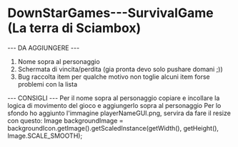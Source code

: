 # DownStarGames---SurvivalGame (La terra di Sciambox)

--- DA AGGIUNGERE ---
1. Nome sopra al personaggio
2. Schermata di vincita/perdita (gia pronta devo solo pushare domani ;))
3. Bug raccolta item per qualche motivo non toglie alcuni item forse problemi con la lista

--- CONSIGLI ---
Per il nome sopra al personaggio copiare e incollare la logica di movimento del gioco e aggiungerlo sopra al personaggio
Per lo sfondo ho aggiunto l'immagine playerNameGUI.png, servira da fare il resize con questo: Image backgroundImage = backgroundIcon.getImage().getScaledInstance(getWidth(), getHeight(), Image.SCALE_SMOOTH);
